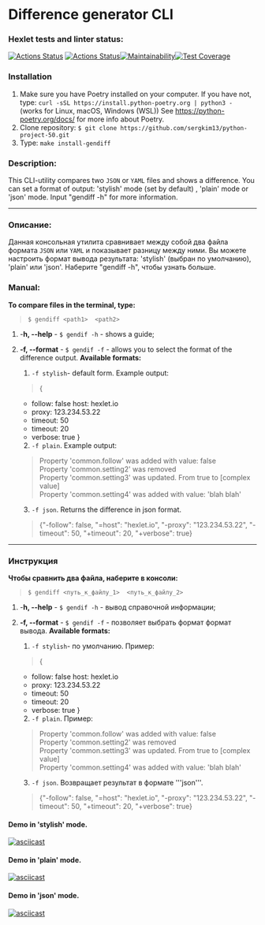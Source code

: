 # Difference generator CLI

### Hexlet tests and linter status:
[![Actions Status](https://github.com/sergkim13/python-project-50/workflows/hexlet-check/badge.svg)](https://github.com/sergkim13/python-project-50/actions)
[![Actions Status](https://github.com/sergkim13/python-project-50/actions/workflows/project_ci.yml/badge.svg)](https://github.com/sergkim13/python-project-50/actions/workflows/project_ci.yml)[![Maintainability](https://api.codeclimate.com/v1/badges/4b548ad9dd2986338109/maintainability)](https://codeclimate.com/github/sergkim13/python-project-50/maintainability)[![Test Coverage](https://api.codeclimate.com/v1/badges/4b548ad9dd2986338109/test_coverage)](https://codeclimate.com/github/sergkim13/python-project-50/test_coverage)


### Installation
1. Make sure you have Poetry installed on your computer.
If you have not, type:
```curl -sSL https://install.python-poetry.org | python3 -``` (works for Linux, macOS, Windows (WSL))
See https://python-poetry.org/docs/ for more info about Poetry.
2. Clone repository:
``$ git clone https://github.com/sergkim13/python-project-50.git``
2. Type: 
```make install-gendiff```


### Description:
This CLI-utility compares two ```JSON``` or ```YAML``` files and shows a difference. You can set a format of output: 'stylish' mode (set by default) , 'plain' mode or 'json' mode.
Input "gendiff -h" for more information.
______________
### Описание:
Данная консольная утилита сравнивает между собой два файла формата ```JSON``` или ```YAML``` и показывает разницу между ними. Вы можете настроить формат вывода результата: 'stylish' (выбран по умолчанию), 'plain' или 'json'.
Наберите "gendiff -h", чтобы узнать больше.

### Manual:
**To compare files in the terminal, type:**  
>```$ gendiff <path1>  <path2>```

1. -**h, --help** - ```$ gendif -h``` - shows a guide;
2. **-f, --format** - ```$ gendif -f``` - allows you to select the format of the 
difference output. **Available formats:**
  
   1. `-f stylish`- default form. Example output:
  
   >{
    - follow: false
      host: hexlet.io
    - proxy: 123.234.53.22
    - timeout: 50
    + timeout: 20
    + verbose: true
    }
    2. `-f plain`. Example output:  
  
    > Property 'common.follow' was added with value: false  
    Property 'common.setting2' was removed  
    Property 'common.setting3' was updated. From true to [complex value]  
    Property 'common.setting4' was added with value: 'blah blah'
    3. `-f json`. Returns the difference in json format.
  
    >{"-follow": false, "=host": "hexlet.io", "-proxy": "123.234.53.22", "-timeout": 50, "+timeout": 20, "+verbose": true}
______________
### Инструкция

**Чтобы сравнить два файла, наберите в консоли:**  
>```$ gendiff <путь_к_файлу_1>  <путь_к_файлу_2>```

1. -**h, --help** - ```$ gendif -h``` - вывод справочной информации;
2. **-f, --format** - ```$ gendif -f``` - позволяет выбрать формат формат вывода. **Available formats:**
  
   1. `-f stylish`- по умолчанию. Пример:
  
   >{
    - follow: false
      host: hexlet.io
    - proxy: 123.234.53.22
    - timeout: 50
    + timeout: 20
    + verbose: true
    }
    2. `-f plain`. Пример:  
  
    > Property 'common.follow' was added with value: false  
    Property 'common.setting2' was removed  
    Property 'common.setting3' was updated. From true to [complex value]  
    Property 'common.setting4' was added with value: 'blah blah'
    3. `-f json`. Возвращает результат в формате '''json'''.
  
    >{"-follow": false, "=host": "hexlet.io", "-proxy": "123.234.53.22", "-timeout": 50, "+timeout": 20, "+verbose": true}

#### Demo in 'stylish' mode.
[![asciicast](https://asciinema.org/a/Q6PH9m3bcVfdljH6yPOqRNnq7.svg)](https://asciinema.org/a/Q6PH9m3bcVfdljH6yPOqRNnq7)

#### Demo in 'plain' mode.
[![asciicast](https://asciinema.org/a/TZc0azdhkC8ruBZH5mKyuP4IC.svg)](https://asciinema.org/a/TZc0azdhkC8ruBZH5mKyuP4IC)

#### Demo in 'json' mode.
[![asciicast](https://asciinema.org/a/a6u4PCgb7ZzavIvc1natUaHwE.svg)](https://asciinema.org/a/a6u4PCgb7ZzavIvc1natUaHwE)